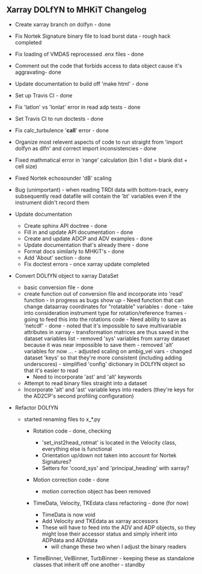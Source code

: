 Xarray DOLfYN to MHKiT Changelog
------------------------------------------
- Create xarray branch on dolfyn - done
- Fix Nortek Signature binary file to load burst data - rough hack completed
- Fix loading of VMDAS reprocessed .enx files - done
- Comment out the code that forbids access to data object cause it's aggravating- done
- Update documentation to build off 'make html' - done
- Set up Travis CI - done
- Fix 'latlon' vs 'lonlat' error in read adp tests - done
- Set Travis CI to run doctests - done
- Fix calc_turbulence '__call__' error - done
- Organize most relevent aspects of code to run straight from 'import dolfyn as dlfn' and correct import inconsistencies - done
- Fixed mathmatical error in 'range' calculation (bin 1 dist = blank dist + cell size)
- Fixed Nortek echosounder 'dB' scaling
- Bug (unimportant) - when reading TRDI data with bottom-track, every subsequently read datafile will contain the 'bt' variables even if the instrument didn't record them

- Update documentation
	- Create sphinx API doctree - done
	- Fill in and update API documentation - done
	- Create and update ADCP and ADV examples - done
	- Update documentation that's already there - done
	- Format docs similarly to MHKiT's - done
	- Add 'About' section - done
	- Fix doctest errors - once xarray update completed
	
- Convert DOLfYN object to xarray DataSet
	- basic conversion file - done
	- create function out of conversion file and incorporate into 'read' function - in progress as bugs show up
			- Need function that can change dataarray coordinates for "rotatable" variables - done
				- take into consideration instrument type for rotation/reference frames
				- going to feed this into the rotations code
			- Need ability to save as 'netcdf' - done
				- noted that it's impossible to save multivariable attributes in xarray
				- transformation matrices are thus saved in the dataset variables list
			- removed 'sys' variables from xarray dataset because it was near impossible to save them
			- removed 'alt' variables for now ...
			- adjusted scaling on ambig_vel vars
			- changed dataset 'keys' so that they're more consistent (including adding underscores)
			- simplified 'config' dictionary in DOLfYN object so that it's easier to read
		- Need to incorporate 'ast' and 'alt' keywords
	- Attempt to read binary files straight into a dataset
	- Incorporate 'alt' and 'ast' variable keys into readers (they're keys for the AD2CP's second profiling configuration)
	
- Refactor DOLfYN
	- started renaming files to x_*.py
		- Rotation code - done, checking
			- 'set_inst2head_rotmat' is located in the Velocity class, everything else is functional
			- Orientation up/down not taken into account for Nortek Signatures?
			- Setters for 'coord_sys' and 'principal_heading' with xarray?
			
		- Motion correction code - done
			- motion correction object has been removed
			
		- TimeData, Velocity, TKEdata class refactoring - done (for now)
			- TimeData is now void
			- Add Velocity and TKEdata as xarray accessors
			- These will have to feed into the ADV and ADP objects, so they might lose their accessor status and simply inherit into ADPdata and ADVdata
				- will change these two when I adjust the binary readers
			
		- TimeBinner, VelBinner, TurbBinner - keeping these as standalone classes that inherit off one another - standby
			
	